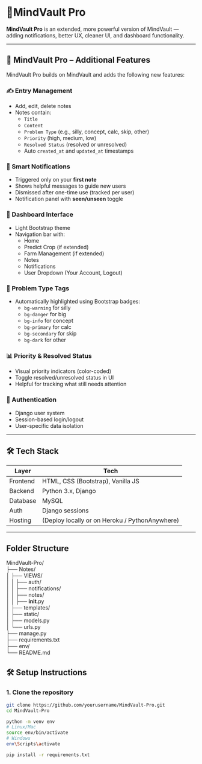# 🧠MindVault Pro

**MindVault Pro** is an extended, more powerful version of MindVault — adding notifications, better UX, cleaner UI, and dashboard functionality.

---


## 🚀 MindVault Pro – Additional Features

MindVault Pro builds on MindVault and adds the following new features:



### ✍️ Entry Management
- Add, edit, delete notes
- Notes contain:
  - `Title`
  - `Content`
  - `Problem Type` (e.g., silly, concept, calc, skip, other)
  - `Priority` (high, medium, low)
  - `Resolved Status` (resolved or unresolved)
  - Auto `created_at` and `updated_at` timestamps

### 🔔 Smart Notifications
- Triggered only on your **first note**
- Shows helpful messages to guide new users
- Dismissed after one-time use (tracked per user)
- Notification panel with **seen/unseen** toggle

### 🧭 Dashboard Interface
- Light Bootstrap theme
- Navigation bar with:
  - Home
  - Predict Crop (if extended)
  - Farm Management (if extended)
  - Notes
  - Notifications
  - User Dropdown (Your Account, Logout)

### 🎯 Problem Type Tags
- Automatically highlighted using Bootstrap badges:
  - `bg-warning` for silly
  - `bg-danger` for big
  - `bg-info` for concept
  - `bg-primary` for calc
  - `bg-secondary` for skip
  - `bg-dark` for other

### 📊 Priority & Resolved Status
- Visual priority indicators (color-coded)
- Toggle resolved/unresolved status in UI
- Helpful for tracking what still needs attention

### 🔐 Authentication
- Django user system
- Session-based login/logout
- User-specific data isolation

---

## 🛠️ Tech Stack

| Layer       | Tech                    |
|-------------|--------------------------|
| Frontend    | HTML, CSS (Bootstrap), Vanilla JS |
| Backend     | Python 3.x, Django       |
| Database    | MySQL                    |
| Auth        | Django sessions          |
| Hosting     | (Deploy locally or on Heroku / PythonAnywhere) |

---

## Folder Structure

MindVault-Pro/<br>
├── Notes/<br>
│   ├── VIEWS/<br>
│   │   ├── auth/<br>
│   │   ├── notifications/<br>
│   │   ├── notes/<br>
│   │   ├── __init__.py<br>
│   ├── templates/<br>
│   ├── static/<br>
│   ├── models.py<br>
│   └── urls.py<br>
├── manage.py<br>
├── requirements.txt<br>
├── env/<br>
└── README.md<br>


## 🛠️ Setup Instructions

### 1. Clone the repository
```bash
git clone https://github.com/yourusername/MindVault-Pro.git
cd MindVault-Pro

python -m venv env
# Linux/Mac
source env/bin/activate
# Windows
env\Scripts\activate

pip install -r requirements.txt
